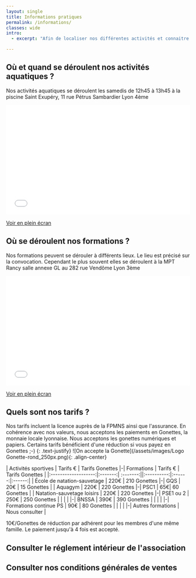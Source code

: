 ```yaml
---
layout: single
title: Informations pratiques
permalink: /informations/
classes: wide
intro:
  - excerpt: "Afin de localiser nos différentes activités et connaitre nos tarifs."

---
```


## Où et quand se déroulent nos activités aquatiques ?
Nos activités aquatiques se déroulent les samedis de 12h45 à 13h45 à la piscine Saint Exupéry, 11 rue Pétrus Sambardier Lyon 4ème

<iframe width="100%" height="300px" frameborder="0" allowfullscreen src="//framacarte.org/fr/map/lyon-sauvetage-metropole-piscine-saint-exupery_158428?scaleControl=false&miniMap=false&scrollWheelZoom=false&zoomControl=true&allowEdit=false&moreControl=true&searchControl=null&tilelayersControl=null&embedControl=null&datalayersControl=true&onLoadPanel=undefined&captionBar=false"></iframe><p><a href="//framacarte.org/fr/map/lyon-sauvetage-metropole-piscine-saint-exupery_158428">Voir en plein écran</a></p>

## Où se déroulent nos formations ?
Nos formations peuvent se dérouler à différents lieux. Le lieu est précisé sur la convocation.
Cependant le plus souvent elles se déroulent à la MPT Rancy salle annexe GL au 282 rue Vendôme Lyon 3ème

<iframe width="100%" height="300px" frameborder="0" allowfullscreen src="//framacarte.org/fr/map/lyon-sauvetage-metropole-formation_158437?scaleControl=false&miniMap=false&scrollWheelZoom=false&zoomControl=true&allowEdit=false&moreControl=true&searchControl=null&tilelayersControl=null&embedControl=null&datalayersControl=true&onLoadPanel=undefined&captionBar=false"></iframe><p><a href="//framacarte.org/fr/map/lyon-sauvetage-metropole-formation_158437">Voir en plein écran</a></p>

## Quels sont nos tarifs ?
Nos tarifs incluent la licence auprès de la FPMNS ainsi que l'assurance.
En cohérence avec nos valeurs, nous acceptons les paiements en Gonettes, la monnaie locale lyonnaise. Nous acceptons les gonettes numériques et papiers. Certains tarifs bénéficient d'une réduction si vous payez en Gonettes ;-)
{: .text-justify}
![On accepte la Gonette](/assets/images/Logo Gonette-rond_250px.png){: .align-center}

| Activités sportives | Tarifs € | Tarifs Gonettes |-| Formations | Tarifs € | Tarifs Gonettes |
|:-------------------:|:-------:| :-------:||:----------:|:------:|:------:|
| École de natation-sauvetage | 220€ | 210 Gonettes |-| GQS | 20€ | 15 Gonettes |
| Aquagym | 220€ | 220 Gonettes |-| PSC1 | 65€| 60 Gonettes |
| Natation-sauvetage loisirs | 220€ | 220 Gonettes |-| PSE1 ou 2 | 250€ | 250 Gonettes |
| | | |-| BNSSA | 390€ | 390 Gonettes |
| | | |-| Formations continue PS | 90€ | 80 Gonettes |
| | | |-| Autres formations | Nous consulter |

10€/Gonettes de réduction par adhérent pour les membres d'une même famille.
Le paiement jusqu'à 4 fois est accepté.

## Consulter le réglement intérieur de l'association

## Consulter nos conditions générales de ventes


